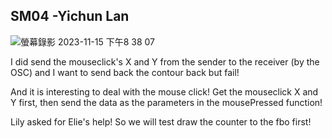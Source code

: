 ## SM04 -Yichun Lan

![螢幕錄影 2023-11-15 下午8 38 07](https://github.com/yclanlan/2023-Fall-SeeingMachine/assets/97862198/9614653d-f695-4f27-b864-6a3ce04a00da)

I did send the mouseclick's X and Y from the sender to the receiver (by the OSC)
and I want to send back the contour back but fail!

And it is interesting to deal with the mouse click! Get the mouseclick X and Y first,
then send the data as the parameters in the mousePressed function!

Lily asked for Elie's help! So we will test draw the counter to the fbo first!